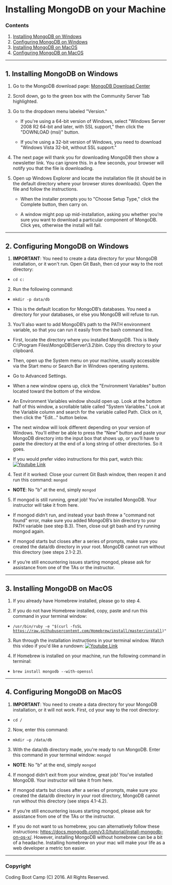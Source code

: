 # Installing MongoDB on your Machine

### Contents
1.	[Installing MongoDB on Windows](#1-installing-mongodb-on-windows)
2.	[Configuring MongoDB on Windows](#2-configuring-mongodb-on-windows)
3.	[Installing MongoDB on MacOS](#3-installing-mongodb-on-macos)
4.	[Configuring MongoDB on MacOS](#4-configuring-mongodb-on-macos)

-------

## 1. Installing MongoDB on Windows

1. Go to the MongoDB download page: <a href="https://www.mongodb.com/download-center#community" target="_blank">MongoDB Download Center</a>

2. Scroll down, go to the green box with the Community Server Tab highlighted.

3. Go to the dropdown menu labeled "Version."
	* If you're using a 64-bit version of Windows, select "Windows Server 2008 R2 64-bit and later, with SSL support," then click the "DOWNLOAD (msi)" button.
	
	* If you’re using a 32-bit version of Windows, you need to download "Windows Vista 32-bit, without SSL support."

4. The next page will thank you for downloading MongoDB then show a newsletter link. You can ignore this. In a few seconds, your browser will notify you that the file is downloading.

5.	Open up Windows Explorer and locate the installation file (it should be in the default directory where your browser stores downloads). Open the file and follow the instructions. 
	* When the installer prompts you to "Choose Setup Type," click the Complete button, then carry on.
	
	* A window might pop up mid-installation, asking you whether you’re sure you want to download a particular component of MongoDB. Click yes, otherwise the install will fail.

-------

## 2. Configuring MongoDB on Windows

1. **IMPORTANT**: You need to create a data directory for your MongoDB installation, or it won't run. Open Git Bash, then cd your way to the root directory: 
  * <code>cd c:</code>

2. Run the following command: 
  * <code>mkdir -p data/db</code>
  
  * This is the default location for MongoDB’s databases. You need a directory for your databases, or else you MongoDB will refuse to run.

3. You’ll also want to add MongoDB’s path to the PATH environment variable, so that you can run it easily from the bash command line. 
  * First, locate the directory where you installed MongoDB. This is likely C:\Program Files\MongoDB\Server\3.2\bin\. Copy this directory to your clipboard.
  
  * Then, open up the System menu on your machine, usually accessible via the Start menu or Search Bar in Windows operating systems.
  
  * Go to Advanced Settings.
  
  * When a new window opens up, click the "Environment Variables" button located toward the bottom of the window.
  
  * An Environment Variables window should open up. Look at the bottom half of this window, a scrollable table called "System Variables." Look at the Variable column and search for the variable called Path. Click on it, then click the "Edit…" button below. 
  
  * The next window will look different depending on your version of Windows. You’ll either be able to press the "New" button and paste your MongoDB directory into the input box that shows up, or you’ll have to paste the directory at the end of a long string of other directories. So it goes.
  
  * If you would prefer video instructions for this part, watch this:
  [![Youtube Link](http://img.youtube.com/vi/sBdaRlgb4N8/0.jpg)](https://www.youtube.com/watch?v=sBdaRlgb4N8&feature=youtu.be&t=120 )

4.	Test if it worked: Close your current Git Bash window, then reopen it and run this command: <code>mongod</code> 
  * **NOTE**: No "b" at the end, simply <code>mongod</code>

5.	If mongod is still running, great job! You’ve installed MongoDB. Your instructor will take it from here.
  
  * If mongod didn’t run, and instead your bash threw a "command not found" error, make sure you added MongoDB’s bin directory to your PATH variable (see step B.3). Then, close out git bash and try running mongod again. 
  
  * If mongod starts but closes after a series of prompts, make sure you created the data/db directory in your root. MongoDB cannot run without this directory (see steps 2.1-2.2).
  
  * If you’re still encountering issues starting mongod, please ask for assistance from one of the TAs or the instructor.

-------

## 3. Installing MongoDB on MacOS

1. If you already have Homebrew installed, please go to step 4.

2. If you do not have Homebrew installed, copy, paste and run this command in your terminal window:
  * <code>/usr/bin/ruby -e "$(curl -fsSL https://raw.githubusercontent.com/Homebrew/install/master/install)"</code>

3. Run through the installation instructions in your terminal window. Watch this video if you'd like a rundown: 
[![Youtube Link](http://img.youtube.com/vi/lI_2DWnYo8o/0.jpg)](https://www.youtube.com/watch?v=lI_2DWnYo8o)

4. If Homebrew is installed on your machine, run the following command in terminal:
  * <code>brew install mongodb --with-openssl</code>

-------

## 4. Configuring MongoDB on MacOS

1. **IMPORTANT**: You need to create a data directory for your MongoDB installation, or it will not work. First, cd your way to the root directory: 
  * <code>cd /</code>

2. Now, enter this command: 
  * <code>mkdir –p /data/db</code>

3. With the data/db directory made, you're ready to run MongoDB. Enter this command in your terminal window: <code>mongod</code>
  * **NOTE**: No "b" at the end, simply <code>mongod</code>

4. If mongod didn’t exit from your window, great job! You’ve installed MongoDB. Your instructor will take it from here.
  * If mongod starts but closes after a series of prompts, make sure you created the data/db directory in your root directory, MongoDB cannot run without this directory (see steps 4.1-4.2).
  
  * If you’re still encountering issues starting mongod, please ask for assistance from one of the TAs or the instructor.
  
  * If you do not want to us homebrew, you can alternatively follow these instructions: https://docs.mongodb.com/v3.0/tutorial/install-mongodb-on-os-x/. However, installing MongoDB without homebrew can be a bit of a headache. Installing homebrew on your mac will make your life as a web developer a metric ton easier.

-------

### Copyright 
Coding Boot Camp (C) 2016. All Rights Reserved.
